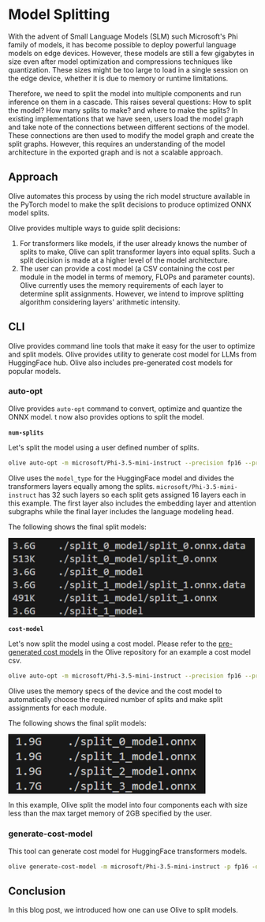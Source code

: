 # Model Splitting
With the advent of Small Language Models (SLM) such Microsoft's Phi family of models, it has become possible to deploy powerful language models on edge devices. However, these models are still a few gigabytes in size even after model optimization and compressions techniques like quantization. These sizes might be too large to load in a single session on the edge device, whether it is due to memory or runtime limitations.

Therefore, we need to split the model into multiple components and run inference on them in a cascade. This raises several questions: How to split the model? How many splits to make? and where to make the splits? In existing implementations that we have seen, users load the model graph and take note of the connections between different sections of the model. These connections are then used to modify the model graph and create the split graphs. However, this requires an understanding of the model architecture in the exported graph and is not a scalable approach.

## Approach
Olive automates this process by using the rich model structure available in the PyTorch model to make the split decisions to produce optimized ONNX model splits.

Olive provides multiple ways to guide split decisions:
1. For transformers like models, if the user already knows the number of splits to make, Olive can split transformer layers into equal splits. Such a split decision is made at a higher level of the model architecture.
2. The user can provide a cost model (a CSV containing the cost per module in the model in terms of memory, FLOPs and parameter counts).  Olive currently uses the memory requirements of each layer to determine split assignments. However, we intend to improve splitting algorithm considering layers' arithmetic intensity.

## CLI
Olive provides command line tools that make it easy for the user to optimize and split models. Olive provides utility to generate cost model for LLMs from HuggingFace hub. Olive also includes pre-generated cost models for popular models.

### auto-opt
Olive provides `auto-opt` command to convert, optimize and quantize the ONNX model. t now also provides options to split the model.

**`num-splits`**

Let's split the model using a user defined number of splits.

```bash
olive auto-opt -m microsoft/Phi-3.5-mini-instruct --precision fp16 --provider CUDAExecutionProvider --num-splits 2 -o models/phi-nsplit
```

Olive uses the `model_type` for the HuggingFace model and divides the transformers layers equally among the splits. `microsoft/Phi-3.5-mini-instruct` has 32 such layers so each split gets assigned 16 layers each in this example. The first layer also includes the embedding layer and attention subgraphs while the final layer includes the language modeling head.

The following shows the final split models:

<img align="center" alt="num_splits" width="500px" src="../images/model_splitting/num_splits.png"><br>


**`cost-model`**

Let's now split the model using a cost model. Please refer to the [pre-generated cost models](https://github.com/microsoft/Olive/blob/main/assets/cost_models/Phi-3.5-mini.csv) in the Olive repository for an example a cost model csv.

```bash
olive auto-opt -m microsoft/Phi-3.5-mini-instruct --precision fp16 --provider CUDAExecutionProvider --memory 2GB --cost-model phi-3.5-cost.csv -o models/phi-costsplit
```

Olive uses the memory specs of the device and the cost model to automatically choose the required number of splits and make split assignments for each module.

The following shows the final split models:

<img align="center" alt="cost_model" width="400px" src="../images/model_splitting/cost_model.png"><br>

In this example, Olive split the model into four components each with size less than the max target memory of 2GB specified by the user.

### generate-cost-model
This tool can generate cost model for HuggingFace transformers models.

```bash
olive generate-cost-model -m microsoft/Phi-3.5-mini-instruct -p fp16 -o phi-3.5-cost.csv
```

## Conclusion
In this blog post, we introduced how one can use Olive to split models.
